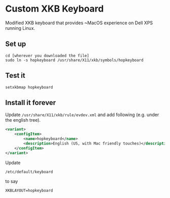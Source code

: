 # Custom XKB Keyboard

Modified XKB keyboard that provides ~MacOS experience on Dell XPS running Linux. 

## Set up
```
cd [wherever you downloaded the file]
sudo ln -s hopkeyboard /usr/share/X11/xkb/symbols/hopkeyboard
```

## Test it
```
setxkbmap hopkeyboard
```

## Install it forever

Update `/usr/share/X11/xkb/rule/evdev.xml` and add following (e.g. under the english tree).
```xml
<variant>
    <configItem>
        <name>hopkeyboard</name>
        <description>English (US, with Mac friendly touches)</description>
    </configItem>
</variant>
```

Update
```
/etc/default/keyboard
```
to say
```
XKBLAYOUT=hopkeyboard
```

